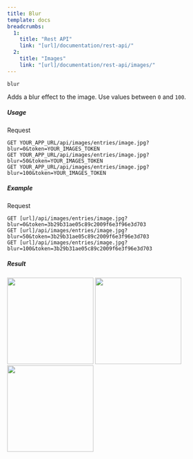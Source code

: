 ```yaml
---
title: Blur
template: docs
breadcrumbs:
  1:
    title: "Rest API"
    link: "[url]/documentation/rest-api/"
  2:
    title: "Images"
    link: "[url]/documentation/rest-api/images/"
---
```


`blur`

Adds a blur effect to the image. Use values between `0` and `100`.

##### Usage

<div class="file-header">Request</div>

```http
GET YOUR_APP_URL/api/images/entries/image.jpg?blur=0&token=YOUR_IMAGES_TOKEN
GET YOUR_APP_URL/api/images/entries/image.jpg?blur=50&token=YOUR_IMAGES_TOKEN
GET YOUR_APP_URL/api/images/entries/image.jpg?blur=100&token=YOUR_IMAGES_TOKEN
```

##### Example

<div class="file-header">Request</div>

```http
GET [url]/api/images/entries/image.jpg?blur=0&token=3b29b31ae05c89c2009f6e3f96e3d703
GET [url]/api/images/entries/image.jpg?blur=50&token=3b29b31ae05c89c2009f6e3f96e3d703
GET [url]/api/images/entries/image.jpg?blur=100&token=3b29b31ae05c89c2009f6e3f96e3d703
```

##### Result

<img width="200" class="inline" src="[url]/api/images/entries/image.jpg?q=70&w=200&dpr=2&blur=0&token=3b29b31ae05c89c2009f6e3f96e3d703">
<img width="200" class="inline" src="[url]/api/images/entries/image.jpg?q=70&w=200&dpr=2&blur=50&token=3b29b31ae05c89c2009f6e3f96e3d703">
<img width="200" class="inline" src="[url]/api/images/entries/image.jpg?q=70&w=200&dpr=2&blur=100&token=3b29b31ae05c89c2009f6e3f96e3d703">
